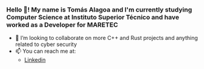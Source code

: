 ### Hello 👋! My name is Tomás Alagoa and I'm currently studying Computer Science at Instituto Superior Técnico and have worked as a Developer for MARETEC

- 👯 I’m looking to collaborate on more C++ and Rust projects and anything related to cyber security
- 📫 You can reach me at:
    - [Linkedin](https://linkedin.com/in/tomasalagoa)
